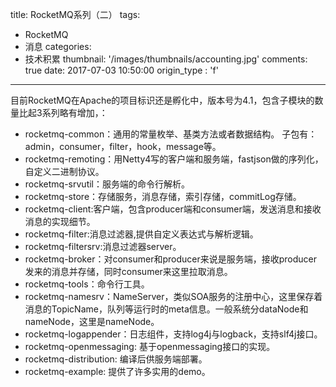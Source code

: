 title: RocketMQ系列（二）
tags:
  - RocketMQ
  - 消息
categories:
  - 技术积累
thumbnail: '/images/thumbnails/accounting.jpg'
comments: true
date: 2017-07-03 10:50:00
origin_type : 'f'

---

目前RocketMQ在Apache的项目标识还是孵化中，版本号为4.1，包含子模块的数量比起3系列略有增加，：

* rocketmq-common：通用的常量枚举、基类方法或者数据结构。 子包有：admin，consumer，filter，hook，message等。
* rocketmq-remoting：用Netty4写的客户端和服务端，fastjson做的序列化，自定义二进制协议。
* rocketmq-srvutil：服务端的命令行解析。
* rocketmq-store：存储服务，消息存储，索引存储，commitLog存储。
* rocketmq-client:客户端，包含producer端和consumer端，发送消息和接收消息的实现细节。
* rocketmq-filter:消息过滤器,提供自定义表达式与解析逻辑。
* rocketmq-filtersrv:消息过滤器server。
* rocketmq-broker：对consumer和producer来说是服务端，接收producer发来的消息并存储，同时consumer来这里拉取消息。
* rocketmq-tools：命令行工具。
* rocketmq-namesrv：NameServer，类似SOA服务的注册中心，这里保存着消息的TopicName，队列等运行时的meta信息。一般系统分dataNode和nameNode，这里是nameNode。
* rocketmq-logappender：日志组件，支持log4j与logback，支持slf4j接口。
* rocketmq-openmessaging: 基于openmessaging接口的实现。
* rocketmq-distribution: 编译后供服务端部署。
* rocketmq-example: 提供了许多实用的demo。